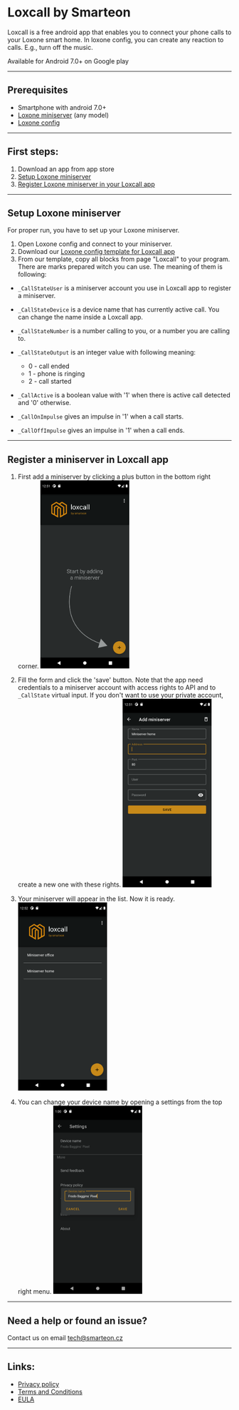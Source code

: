 # Loxcall by Smarteon

Loxcall is a free android app that enables you to connect your phone calls to your Loxone smart home. 
In loxone config, you can create any reaction to calls. E.g., turn off the music.  

Available for Android 7.0+ on Google play

-----------------------------

## Prerequisites
* Smartphone with android 7.0+
* [Loxone miniserver](https://shop.loxone.com/enen/miniserver.html) (any model)
* [Loxone config](https://www.loxone.com/enen/support/downloads/)

-----------------------------

## First steps:
1. Download an app from app store
2. [Setup Loxone miniserver](#setup-loxone-miniserver)
3. [Register Loxone miniserver in your Loxcall app](#register-a-miniserver-in-loxcall-app)


-----------------------------

## Setup Loxone miniserver
For proper run, you have to set up your Loxone miniserver.

1. Open Loxone config and connect to your miniserver.
2. Download our [Loxone config template for Loxcall app](../../loxcall/loxcall.Loxone)
3. From our template, copy all blocks from page "Loxcall" to your program.
There are marks prepared witch you can use. The meaning of them is following:
   
* `_CallStateUser` is a miniserver account you use in Loxcall app to register a miniserver.
* `_CallStateDevice` is a device name that has currently active call. You can change the name inside a Loxcall app.
* `_CallStateNumber` is a number calling to you, or a number you are calling to.
* `_CallStateOutput` is an integer value with following meaning:
  * 0 - call ended    
  * 1 - phone is ringing
  * 2 - call started
    
* `_CallActive` is a boolean value with '1' when there is active call detected and '0' otherwise.
* `_CallOnImpulse` gives an impulse in '1' when a call starts.
* `_CallOffImpulse` gives an impulse in '1' when a call ends.
    

-----------------------------

## Register a miniserver in Loxcall app
1. First add a miniserver by clicking a plus button in the bottom right corner.
   <img src="https://github.com/Smarteon/community/blob/master/docs/loxcall/img/add.png" width="200" alt="Plus button in the bottom right corner." />
    
2. Fill the form and click the 'save' button. Note that the app need credentials to a miniserver account with access rights to API and to `_CallState` virtual input. If you don't want to use your private account, create a new one with these rights.
   <img src="https://github.com/Smarteon/community/blob/master/docs/loxcall/img/form.png" width="200" alt="Fill the form and save." />

3. Your miniserver will appear in the list. Now it is ready. 
   <img src="https://github.com/Smarteon/community/blob/master/docs/loxcall/img/list.png" width="200" alt="List of all added miniservers." />

4. You can change your device name by opening a settings from the top right menu.
   <img src="https://github.com/Smarteon/community/blob/master/docs/loxcall/img/settings.png" width="200" alt="Change device name in settings." />

-----------------------------


## Need a help or found an issue? 

Contact us on email [tech@smarteon.cz](mailto:tech@smarteon.cz?subject=[Loxcall]) 

-----------------------------

## Links:

* [Privacy policy](./privacy.md)
* [Terms and Conditions](./terms.md)
* [EULA](./eula.md)
